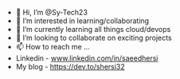 - 👋 Hi, I’m @Sy-Tech23
- 👀 I’m interested in learning/collaborating
- 🌱 I’m currently learning all things cloud/devops
- 💞️ I’m looking to collaborate on exciting projects 
- 📫 How to reach me ...
-  Linkedin - www.linkedin.com/in/saeedhersi
-  My blog  - https://dev.to/shersi32

<!---
Sy-Tech23/Sy-Tech23 is a ✨ special ✨ repository because its `README.md` (this file) appears on your GitHub profile.
You can click the Preview link to take a look at your changes.
--->
